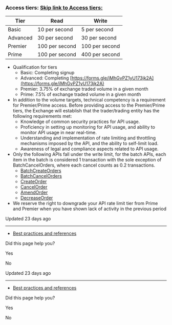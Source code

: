 ### Access tiers:   [Skip link to Access tiers:](https://trading-api.readme.io/reference/tiers-and-rate-limits-1\#access-tiers)

| Tier | Read | Write |
| --- | --- | --- |
| Basic | 10 per second | 5 per second |
| Advanced | 30 per second | 30 per second |
| Premier | 100 per second | 100 per second |
| Prime | 100 per second | 400 per second |

- Qualification for tiers
  - Basic: Completing signup
  - Advanced: Completing [https://forms.gle/iMhGvPZ1yU173jk2A](https://forms.gle/iMhGvPZ1yU173jk2A)
  - Premier: 3.75% of exchange traded volume in a given month
  - Prime: 7.5% of exchange traded volume in a given month
- In addition to the volume targets, technical competency is a requirement for Premier/Prime access. Before providing access to the Premier/Prime tiers, the Exchange will establish that the trader/trading entity has the following requirements met:
  - Knowledge of common security practices for API usage.
  - Proficiency in setting up monitoring for API usage, and ability to monitor API usage in near real-time.
  - Understanding and implementation of rate limiting and throttling mechanisms imposed by the API, and the ability to self-limit load.
  - Awareness of legal and compliance aspects related to API usage.
- Only the following APIs fall under the write limit, for the batch APIs, each item in the batch is considered 1 transaction with the sole exception of BatchCancelOrders, where each cancel counts as 0.2 transactions.
  - [BatchCreateOrders](https://trading-api.readme.io/reference/batchcreateorders)
  - [BatchCancelOrders](https://trading-api.readme.io/reference/batchcancelorders)
  - [CreateOrder](https://trading-api.readme.io/reference/createorder)
  - [CancelOrder](https://trading-api.readme.io/reference/cancelorder)
  - [AmendOrder](https://trading-api.readme.io/reference/amendorder)
  - [DecreaseOrder](https://trading-api.readme.io/reference/decreaseorder)
- We reserve the right to downgrade your API rate limit tier from Prime and Premier when you have shown lack of activity in the previous period

Updated 23 days ago

* * *

- [Best practices and references](https://trading-api.readme.io/reference/best-practices)

Did this page help you?

Yes

No

Updated 23 days ago

* * *

- [Best practices and references](https://trading-api.readme.io/reference/best-practices)

Did this page help you?

Yes

No